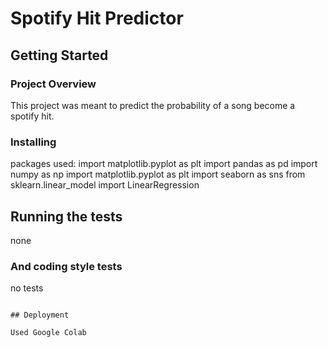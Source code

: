 # Spotify Hit Predictor
## Getting Started



### Project Overview

This project was meant to predict the probability of a song become a spotify hit.

### Installing

packages used:
import matplotlib.pyplot as plt
import pandas as pd
import numpy as np
import matplotlib.pyplot as plt
import seaborn as sns
from sklearn.linear_model import LinearRegression


## Running the tests

none
### And coding style tests

no tests
```

## Deployment

Used Google Colab

